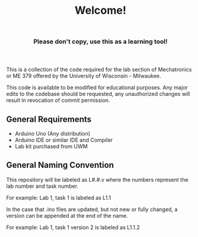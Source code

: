 <!DOCTYPE html>
<html lang="en">
<head>
  <meta charset="UTF-8">
  <meta name="viewport" content="width=device-width, initial-scale=1.0">
  
</head>
<body>
  <header>
    <h1>Welcome!</h1>
  </header>

  <header>
    <h3>Please don't copy, use this as a learning tool!</h3>
  </header>

  <section>
    <p>This is a collection of the code required for the lab section of Mechatronics or ME 379 offered by the University of Wisconsin - Milwaukee.</p>
    <p>This code is available to be modified for educational purposes. Any major edits to the codebase should be requested, any unauthorized changes will result in revocation of commit permission.</p>
  </section>

  <section>
    <h2>General Requirements</h2>
    <ul>
      <li>Arduino Uno (Any distribution)</li>
      <li>Arduino IDE or similar IDE and Compiler</li>
      <li>Lab kit purchased from UWM</li>
    </ul>
  </section>

  <section>
    <h2>General Naming Convention</h2>
    <p>This repository will be labeled as L#.#.v where the numbers represent the lab number and task number.</p>
    <p>For example: Lab 1, task 1 is labeled as L1.1</p>
    <p>In the case that .ino files are updated, but not new or fully changed, a version can be appended at the end of the name.</p>
    <p>For example: Lab 1, task 1 version 2 is labeled as L1.1.2</p>
  </section>

</body>
</html>
